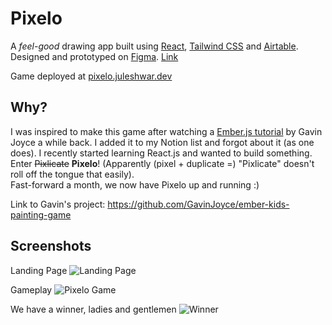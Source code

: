 # Pixelo
A _feel-good_ drawing app built using [React](https://reactjs.org/), [Tailwind CSS](https://tailwindcss.com/) and [Airtable](https://airtable.com/).  
Designed and prototyped on [Figma](http://figma.com/). [Link](https://www.figma.com/file/lCLPsyu6JlaTSVDIoPpNwe/Pixelo?node-id=0%3A1)

Game deployed at [pixelo.juleshwar.dev](https://pixelo.juleshwar.dev)  

## Why?
I was inspired to make this game after watching a [Ember.js tutorial](https://www.youtube.com/watch?v=N4KrBuO0RRE) by Gavin Joyce a while back. I added it to my Notion list and forgot about it (as one does). I recently started learning React.js and wanted to build something. Enter ~~Pixlicate~~ **Pixelo**! (Apparently (pixel + duplicate =) "Pixlicate" doesn't roll off the tongue that easily).  
Fast-forward a month, we now have Pixelo up and running :)

Link to Gavin's project: https://github.com/GavinJoyce/ember-kids-painting-game


## Screenshots
Landing Page
![Landing Page](https://user-images.githubusercontent.com/24788774/119672526-4ccf8500-be58-11eb-8d3b-badad4dae9be.png)

Gameplay
![Pixelo Game](https://user-images.githubusercontent.com/24788774/119671657-91a6ec00-be57-11eb-8748-9ebe88306d64.png)

We have a winner, ladies and gentlemen 
![Winner](https://user-images.githubusercontent.com/24788774/119673030-af288580-be58-11eb-9202-5d23ca61e53c.png)